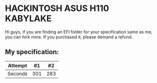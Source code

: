 # HACKINTOSH ASUS H110 KABYLAKE
Hi guys, if you are finding an EFI folder for your specification same as me, you can fork mine. If you purchased it, please demand a refund.
## My specification:
| Attempt | #1    | #2    |
| :---:   | :---: | :---: |
|Seconds | 301   | 283   |